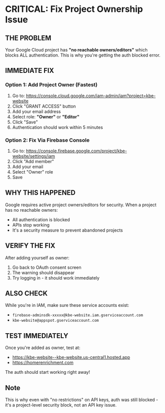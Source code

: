 # CRITICAL: Fix Project Ownership Issue

## THE PROBLEM

Your Google Cloud project has **"no reachable owners/editors"** which blocks ALL authentication. This is why you're getting the auth blocked error.

## IMMEDIATE FIX

### Option 1: Add Project Owner (Fastest)

1. Go to: https://console.cloud.google.com/iam-admin/iam?project=kbe-website
2. Click "GRANT ACCESS" button
3. Add your email address
4. Select role: **"Owner"** or **"Editor"**
5. Click "Save"
6. Authentication should work within 5 minutes

### Option 2: Fix Via Firebase Console

1. Go to: https://console.firebase.google.com/project/kbe-website/settings/iam
2. Click "Add member"
3. Add your email
4. Select "Owner" role
5. Save

## WHY THIS HAPPENED

Google requires active project owners/editors for security. When a project has no reachable owners:

- All authentication is blocked
- APIs stop working
- It's a security measure to prevent abandoned projects

## VERIFY THE FIX

After adding yourself as owner:

1. Go back to OAuth consent screen
2. The warning should disappear
3. Try logging in - it should work immediately

## ALSO CHECK

While you're in IAM, make sure these service accounts exist:

- `firebase-adminsdk-xxxxx@kbe-website.iam.gserviceaccount.com`
- `kbe-website@appspot.gserviceaccount.com`

## TEST IMMEDIATELY

Once you're added as owner, test at:

- https://kbe-website--kbe-website.us-central1.hosted.app
- https://homerenrichment.com

The auth should start working right away!

## Note

This is why even with "no restrictions" on API keys, auth was still blocked - it's a project-level security block, not an API key issue.
